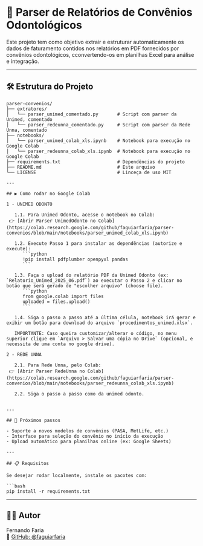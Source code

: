 # 🦷 Parser de Relatórios de Convênios Odontológicos

Este projeto tem como objetivo extrair e estruturar automaticamente os dados de faturamento contidos nos relatórios em PDF fornecidos por convênios odontológicos, cconvertendo-os em planilhas Excel para análise e integração.

---

## 🛠️ Estrutura do Projeto

```
parser-convenios/
├── extratores/
│   └── parser_unimed_comentado.py       # Script com parser da Unimed, comentado
│   └── parser_redeunna_comentado.py     # Script com parser da Rede Unna, comentado
├── notebooks/
│   └── parser_unimed_colab_xls.ipynb    # Notebook para execução no Google Colab
│   └── parser_redeunna_colab_xls.ipynb  # Notebook para execução no Google Colab
├── requirements.txt                     # Dependências do projeto
├── README.md                            # Este arquivo
└── LICENSE                              # Linceça de uso MIT

---

## ▶️ Como rodar no Google Colab

1 - UNIMED ODONTO

   1.1. Para Unimed Odonto, acesse o notebook no Colab:  
 👉 [Abrir Parser UnimedOdonto no Colab](https://colab.research.google.com/github/faguiarfaria/parser-convenios/blob/main/notebooks/parser_unimed_colab_xls.ipynb)

   1.2. Execute Passo 1 para instalar as dependências (autorize e execute):
      ```python
      !pip install pdfplumber openpyxl pandas
      ```

   1.3. Faça o upload do relatório PDF da Unimed Odonto (ex: `Relatorio_Unimed_2025_06.pdf`) ao executar o Passo 2 e clicar no botão que será gerado de "escolher arquivo" (choose file).
      ```python
      from google.colab import files
      uploaded = files.upload()
      ```

   1.4. Siga o passo a passo até a última célula, notebook irá gerar e exibir um botão para download do arquivo `procedimentos_unimed.xlsx`.

   IMPORTANTE: Caso queira customizar/alterar o código, no menu superior clique em `Arquivo > Salvar uma cópia no Drive` (opcional, e necessita de uma conta no google drive).

2 - REDE UNNA

   2.1. Para Rede Unna, pelo Colab: 
 👉 [Abrir Parser RedeUnna no Colab](https://colab.research.google.com/github/faguiarfaria/parser-convenios/blob/main/notebooks/parser_redeunna_colab_xls.ipynb)

   2.2. Siga o passo a passo como da unimed odonto.


---

## 🚧 Próximos passos

- Suporte a novos modelos de convênios (PASA, MetLife, etc.)
- Interface para seleção do convênio no início da execução
- Upload automático para planilhas online (ex: Google Sheets)

---

## 📋 Requisitos

Se desejar rodar localmente, instale os pacotes com:

```bash
pip install -r requirements.txt
```

---

## 👨‍💻 Autor

Fernando Faria  
🔗 [GitHub: @faguiarfaria](https://github.com/faguiarfaria)
